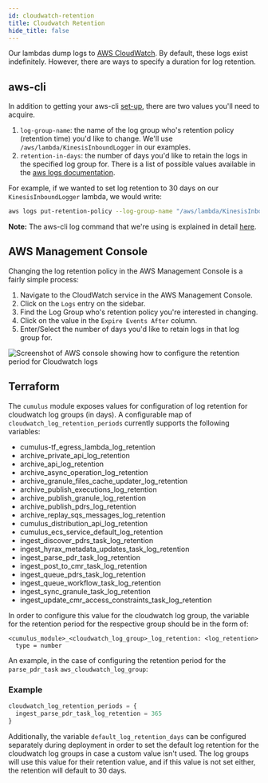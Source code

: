 ```yaml
---
id: cloudwatch-retention
title: Cloudwatch Retention
hide_title: false
---
```


Our lambdas dump logs to [AWS CloudWatch](https://aws.amazon.com/cloudwatch/). By default, these logs exist indefinitely. However, there are ways to specify a duration for log retention.

## aws-cli

In addition to getting your aws-cli [set-up](https://docs.aws.amazon.com/cli/latest/userguide/cli-chap-getting-started.html), there are two values you'll need to acquire.

1. `log-group-name`: the name of the log group who's retention policy (retention time) you'd like to change. We'll use `/aws/lambda/KinesisInboundLogger` in our examples.
2. `retention-in-days`: the number of days you'd like to retain the logs in the specified log group for. There is a list of possible values available in the [aws logs documentation](https://docs.aws.amazon.com/cli/latest/reference/logs/put-retention-policy.html).

For example, if we wanted to set log retention to 30 days on our `KinesisInboundLogger` lambda, we would write:

```bash
aws logs put-retention-policy --log-group-name "/aws/lambda/KinesisInboundLogger" --retention-in-days 30
```

**Note:** The aws-cli log command that we're using is explained in detail [here](https://docs.aws.amazon.com/cli/latest/reference/logs/put-retention-policy.html).

## AWS Management Console

Changing the log retention policy in the AWS Management Console is a fairly simple process:

1. Navigate to the CloudWatch service in the AWS Management Console.
2. Click on the `Logs` entry on the sidebar.
3. Find the Log Group who's retention policy you're interested in changing.
4. Click on the value in the `Expire Events After` column.
5. Enter/Select the number of days you'd like to retain logs in that log group for.

![Screenshot of AWS console showing how to configure the retention period for Cloudwatch logs](assets/cloudwatch-retention.png)

## Terraform

The `cumulus` module exposes values for configuration of log retention for 
cloudwatch log groups (in days). A configurable map of `cloudwatch_log_retention_periods` currently supports the following variables:

- cumulus-tf_egress_lambda_log_retention
- archive_private_api_log_retention
- archive_api_log_retention
- archive_async_operation_log_retention
- archive_granule_files_cache_updater_log_retention
- archive_publish_executions_log_retention
- archive_publish_granule_log_retention
- archive_publish_pdrs_log_retention
- archive_replay_sqs_messages_log_retention
- cumulus_distribution_api_log_retention
- cumulus_ecs_service_default_log_retention
- ingest_discover_pdrs_task_log_retention
- ingest_hyrax_metadata_updates_task_log_retention
- ingest_parse_pdr_task_log_retention
- ingest_post_to_cmr_task_log_retention
- ingest_queue_pdrs_task_log_retention
- ingest_queue_workflow_task_log_retention
- ingest_sync_granule_task_log_retention
- ingest_update_cmr_access_constraints_task_log_retention

In order to configure this value for the cloudwatch log group, the variable for the retention period for the respective group should be in the form of:

```hcl
<cumulus_module>_<cloudwatch_log_group>_log_retention: <log_retention>
  type = number
```

An example, in the case of configuring the retention period for the `parse_pdr_task` `aws_cloudwatch_log_group`:

### Example

```tf
cloudwatch_log_retention_periods = {
  ingest_parse_pdr_task_log_retention = 365
}
```

Additionally, the variable `default_log_retention_days` can be configured separately during deployment in order to set the default log retention for the cloudwatch log groups in case a custom value isn't used. The log groups will use this value for their retention value, and if this value is not set either, the retention will default to 30 days.
